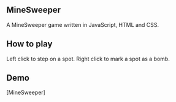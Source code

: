 <h2>MineSweeper</h2>
A MineSweeper game written in JavaScript, HTML and CSS.

<h2>How to play</h2>
Left click to step on a spot. Right click to mark a spot as a bomb.

<h2>Demo</h2>
[MineSweeper]<https://alex-krik.github.io/MineSweeper>


